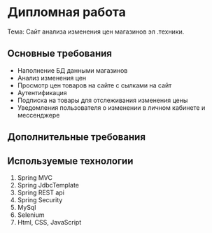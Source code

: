 # Дипломная работа

Тема: Сайт анализа изменения цен магазинов эл .техники.

## Основные требования

* Наполнение БД данными магазинов
* Анализ изменения цен
* Просмотр цен товаров на сайте с сылками на сайт
* Аутентификация
* Подписка на товары для отслеживания изменения цены
* Уведомления пользователя о изменении в личном кабинете и мессенджере



## Дополнительные требования

## Используемые технологии

1. Spring MVC
2. Spring JdbcTemplate
3. Spring REST api
4. Spring Security
5. MySql
6. Selenium
7. Html, CSS, JavaScript
